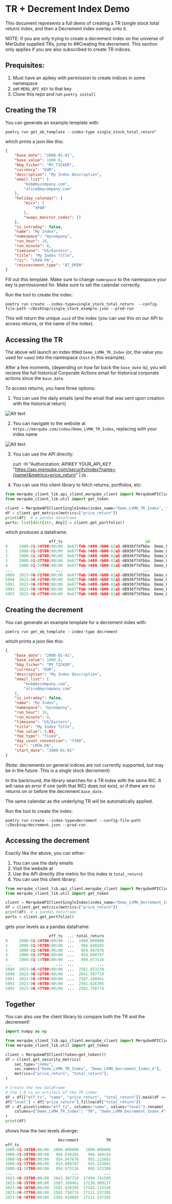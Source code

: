 # TR + Decrement Index Demo

This document represents a full demo of creating a TR (single stock total return) index, and then a Decrement index overlay onto it.

NOTE: if you are only trying to create a decrement index on the universe of MerQube supplied TRs, jump to ##Creating the decrement.
This section only applies if you are also subscribed to create TR indices.

## Prequisites:

1. Must have an apikey with permission to create indices in some namespace
1. set `MERQ_API_KEY` to that key
1. Clone this repo and run `poetry install`

## Creating the TR

You can generate an example template with:

```fish
poetry run get_eb_template --index-type single_stock_total_return"
```

which prints a json like this:

```json
{
    "base_date": "2000-01-01",
    "base_value": 1000.0,
    "bbg_ticker": "MY_TICKER",
    "currency": "EUR",
    "description": "My Index Description",
    "email_list": [
        "bob@mycompany.com",
        "alice@mycompany.com"
    ],
    "holiday_calendar": {
        "mics": [
            "XPAR"
        ],
        "swaps_monitor_codes": []
    },
    "is_intraday": false,
    "name": "My Index",
    "namespace": "mycompany",
    "run_hour": 16,
    "run_minute": 0,
    "timezone": "US/Eastern",
    "title": "My Index Title",
    "ric": "LMVH.PA",
    "reinvestment_type": "AT_OPEN"
}
```

Fill out this template. Make sure to change `namespace` to the namespace your key is permissioned for.
Make sure to set the calendar correctly.

Run the tool to create the index:

```fish
poetry run create --index-type=single_stock_total_return  --config-file-path ~/Desktop/single_stock_example.json --prod-run
```

This will return the unique `uuid` of the index (you can use this on our API to access returns, or the name of the index).

## Accessing the TR

The above will launch an index titled `Demo_LVMH_TR_Index` (or, the value you used for `name`) into the namespace (`test` in this example).

After a few moments, (depending on how far back the `base_date` is), you will recieve the full historical Corporate Actions email for historical corporate actions since the `base_date`.

To access returns, you have three options:
1. You can use the daily emails (and the email that was sent upon creation with the historical return)

![Alt text](imgs/tr_returns_email.png?raw=true "Title")

2. You can navigate to the website at `https://merqube.com/index/Demo_LVMH_TR_Index`, replacing with your index name

![Alt text](imgs/tr_website.png?raw=true "Title")

3. You can use the API directly:

     curl -H "Authorization: APIKEY YOUR_API_KEY "https://api.merqube.com/security/index?name={name}&metrics=price_return" | jq .

4. You can use this client library to fetch returns, portfolios, etc:

```python
from merqube_client_lib.api_client.merqube_client import MerqubeAPIClientSingleIndex
from merqube_client_lib.util import get_token

client = MerqubeAPIClientSingleIndex(index_name="Demo_LVMH_TR_Index", token=get_token())
df = client.get_metrics(metrics=["price_return"])
print(df)  # a pandas dataframe
ports: list[dict[str, Any]] = client.get_portfolio()
```


which produces a dataframe:

```python
                   eff_ts                                    id                name  price_return
0     2000-01-04T00:00:00  8e677feb-0488-4b00-82a5-d8936f7dfbba  Demo_LVMH_TR_Index   1000.000000
1     2000-01-05T00:00:00  8e677feb-0488-4b00-82a5-d8936f7dfbba  Demo_LVMH_TR_Index    966.169154
2     2000-01-06T00:00:00  8e677feb-0488-4b00-82a5-d8936f7dfbba  Demo_LVMH_TR_Index    955.223881
3     2000-01-07T00:00:00  8e677feb-0488-4b00-82a5-d8936f7dfbba  Demo_LVMH_TR_Index    955.223881
4     2000-01-10T00:00:00  8e677feb-0488-4b00-82a5-d8936f7dfbba  Demo_LVMH_TR_Index    995.522388
...                   ...                                   ...                 ...           ...
5889  2023-06-01T00:00:00  8e677feb-0488-4b00-82a5-d8936f7dfbba  Demo_LVMH_TR_Index  16966.256715
5890  2023-06-02T00:00:00  8e677feb-0488-4b00-82a5-d8936f7dfbba  Demo_LVMH_TR_Index  17494.741505
5891  2023-06-05T00:00:00  8e677feb-0488-4b00-82a5-d8936f7dfbba  Demo_LVMH_TR_Index  17138.909117
5892  2023-06-06T00:00:00  8e677feb-0488-4b00-82a5-d8936f7dfbba  Demo_LVMH_TR_Index  17103.115326
5893  2023-06-07T00:00:00  8e677feb-0488-4b00-82a5-d8936f7dfbba  Demo_LVMH_TR_Index  17111.537395
```

## Creating the decrement

You can generate an example template for a decrement index with:

    poetry run get_eb_template --index-type decrement

which prints a json like this:

```json
{
    "base_date": "2000-01-01",
    "base_value": 1000.0,
    "bbg_ticker": "MY_TICKER",
    "currency": "EUR",
    "description": "My Index Description",
    "email_list": [
        "bob@mycompany.com",
        "alice@mycompany.com"
    ],
    "is_intraday": false,
    "name": "My Index",
    "namespace": "mycompany",
    "run_hour": 16,
    "run_minute": 0,
    "timezone": "US/Eastern",
    "title": "My Index Title",
    "fee_value": 0.05,
    "fee_type": "fixed",
    "day_count_convention": "f360",
    "ric": "LMVH.PA",
    "start_date": "2000-01-01"
}
```
(Note: decrements on general indices are not currently supported, but may be in the future. This is a single stock decrement)

In the backround, the library searches for a TR index with the same RIC.
It will raise an error if one (with that RIC) does not exist, or if there are no returns on or before the decrement `base_date`.

The same calendar as the underlying TR will be automatically applied.

Run the tool to create the index:

```fish
poetry run create --index-type=decrement --config-file-path ~/Desktop/decrement.json --prod-run
```

## Accessing the decrement

Exactly like the above, you can either:
1. You can use the daily emails
1. Visit the website at
1. Use the API directly (the metric for this index is `total_return`)
1. You can use this client library:

```python
from merqube_client_lib.api_client.merqube_client import MerqubeAPIClientSingleIndex
from merqube_client_lib.util import get_token

client = MerqubeAPIClientSingleIndex(index_name="Demo_LVMH_Decrement_Index", token=get_token())
df = client.get_metrics(metrics=["price_return"])
print(df)  # a pandas dataframe
ports = client.get_portfolio()
```
gets your levels as a pandas dataframe:

```python
                   eff_ts  ... total_return
0     2000-01-04T00:00:00  ...  1000.000000
1     2000-01-05T00:00:00  ...   966.030265
2     2000-01-06T00:00:00  ...   954.947676
3     2000-01-07T00:00:00  ...   954.808787
4     2000-01-10T00:00:00  ...   994.673116
...                   ...  ...          ...
5889  2023-06-01T00:00:00  ...  2561.653239
5890  2023-06-02T00:00:00  ...  2641.307719
5891  2023-06-05T00:00:00  ...  2587.168461
5892  2023-06-06T00:00:00  ...  2581.626395
5893  2023-06-07T00:00:00  ...  2582.758774
```

## Together

You can also use the client library to compare both the TR and the decrement!

```python
import numpy as np

from merqube_client_lib.api_client.merqube_client import MerqubeAPIClient
from merqube_client_lib.util import get_token

client = MerqubeAPIClient(token=get_token())
df = client.get_security_metrics(
    sec_type="index",
    sec_names=["Demo_LVMH_TR_Index", "Demo_LVMH_Decrement_Index_4"],
    metrics=["price_return", "total_return"],
)

# Create the new DataFrame
# the 1.0 is an artifact of the TR index
df = df[["eff_ts", "name", "price_return", "total_return"]].mask(df == 1.0, np.nan)
df["level"] = df["price_return"].fillna(df["total_return"])
df = df.pivot(index="eff_ts", columns="name", values="level").rename(
    columns={"Demo_LVMH_TR_Index": "TR", "Demo_LVMH_Decrement_Index_4": "Decrement"}
)
print(df)
```

shows how the two levels diverge:

```python
                       Decrement            TR
eff_ts
2000-01-04T00:00:00  1000.000000   1000.000000
2000-01-05T00:00:00   966.030265    966.169154
2000-01-06T00:00:00   954.947676    955.223881
2000-01-07T00:00:00   954.808787    955.223881
2000-01-10T00:00:00   994.673116    995.522388
...                          ...           ...
2023-06-02T00:00:00  2641.307719  17494.741505
2023-06-05T00:00:00  2587.168461  17138.909117
2023-06-06T00:00:00  2581.626395  17103.115326
2023-06-07T00:00:00  2582.758774  17111.537395
2023-06-08T00:00:00  2582.619885  17111.537395
```
